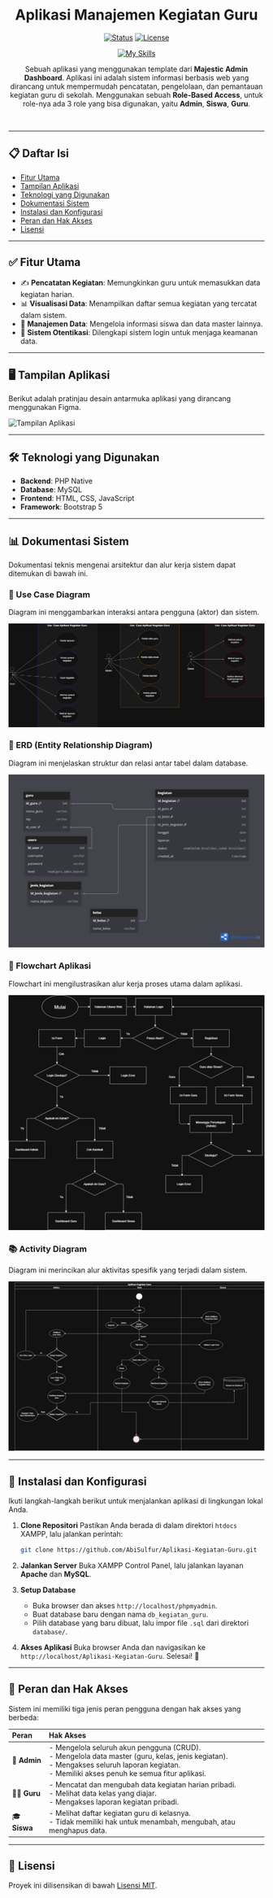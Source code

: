 ﻿<div align="center">

# Aplikasi Manajemen Kegiatan Guru

[![Status](https://img.shields.io/badge/status-developing-blue.svg)]()
[![License](https://img.shields.io/badge/license-MIT-green.svg)]()

[![My Skills](https://skillicons.dev/icons?i=,figma,mysql,php)](https://skillicons.dev)

Sebuah aplikasi yang menggunakan template dari **Majestic Admin Dashboard**. Aplikasi ini adalah sistem informasi berbasis web yang dirancang untuk mempermudah pencatatan, pengelolaan, dan pemantauan kegiatan guru di sekolah. Menggunakan sebuah **Role-Based Access**, untuk role-nya ada 3 role yang bisa digunakan, yaitu **Admin**, **Siswa**, **Guru**.

﻿</div>

---

## 📋 Daftar Isi

- [Fitur Utama](#-fitur-utama)
- [Tampilan Aplikasi](#-tampilan-aplikasi)
- [Teknologi yang Digunakan](#-teknologi-yang-digunakan)
- [Dokumentasi Sistem](#-dokumentasi-sistem)
- [Instalasi dan Konfigurasi](#-instalasi-dan-konfigurasi)
- [Peran dan Hak Akses](#-peran-dan-hak-akses)
- [Lisensi](#-lisensi)

---

## ✅ Fitur Utama

- ✍️ **Pencatatan Kegiatan**: Memungkinkan guru untuk memasukkan data kegiatan harian.
- 📊 **Visualisasi Data**: Menampilkan daftar semua kegiatan yang tercatat dalam sistem.
- 👥 **Manajemen Data**: Mengelola informasi siswa dan data master lainnya.
- 🔐 **Sistem Otentikasi**: Dilengkapi sistem login untuk menjaga keamanan data.

---

## 🖥️ Tampilan Aplikasi

Berikut adalah pratinjau desain antarmuka aplikasi yang dirancang menggunakan Figma.

![Tampilan Aplikasi]((https://www.figma.com/design/kKEC6aooGApoq2rJ27Ck7B/App-Kegiatan-Guru?node-id=0-1&t=aJGjsBzEgKevE8sT-1))

---

## 🛠️ Teknologi yang Digunakan

- **Backend**: PHP Native
- **Database**: MySQL
- **Frontend**: HTML, CSS, JavaScript
- **Framework**: Bootstrap 5

---

## 📊 Dokumentasi Sistem

Dokumentasi teknis mengenai arsitektur dan alur kerja sistem dapat ditemukan di bawah ini.

### 📕 Use Case Diagram
Diagram ini menggambarkan interaksi antara pengguna (aktor) dan sistem.

![Use-Case](Use_Case_Aplikasi_Guru.drawio.png)

### 📐 ERD (Entity Relationship Diagram)
Diagram ini menjelaskan struktur dan relasi antar tabel dalam database.

![ERD](Basis_Data_App_Kegiatan_Guru.png)

### 🔁 Flowchart Aplikasi
Flowchart ini mengilustrasikan alur kerja proses utama dalam aplikasi.

![Flowchart](Flowchart_Aplikasi_Guru.drawio.png)

### 📚 Activity Diagram
Diagram ini merincikan alur aktivitas spesifik yang terjadi dalam sistem.

![Activity](Activity_Diagram_Aplikasi_Guru.drawio.png)

---

## 🚀 Instalasi dan Konfigurasi

Ikuti langkah-langkah berikut untuk menjalankan aplikasi di lingkungan lokal Anda.

1.  **Clone Repositori**
    Pastikan Anda berada di dalam direktori `htdocs` XAMPP, lalu jalankan perintah:
    ```bash
    git clone https://github.com/AbiSulfur/Aplikasi-Kegiatan-Guru.git
    ```

2.  **Jalankan Server**
    Buka XAMPP Control Panel, lalu jalankan layanan **Apache** dan **MySQL**.

3.  **Setup Database**
    - Buka browser dan akses `http://localhost/phpmyadmin`.
    - Buat database baru dengan nama `db_kegiatan_guru`.
    - Pilih database yang baru dibuat, lalu impor file `.sql` dari direktori `database/`.

4.  **Akses Aplikasi**
    Buka browser Anda dan navigasikan ke `http://localhost/Aplikasi-Kegiatan-Guru`. Selesai! 🎉

---

## 🔐 Peran dan Hak Akses

Sistem ini memiliki tiga jenis peran pengguna dengan hak akses yang berbeda:

| Peran | Hak Akses |
| :--- | :--- |
| 👑 **Admin** | - Mengelola seluruh akun pengguna (CRUD).<br>- Mengelola data master (guru, kelas, jenis kegiatan).<br>- Mengakses seluruh laporan kegiatan.<br>- Memiliki akses penuh ke semua fitur aplikasi. |
| 👨‍🏫 **Guru** | - Mencatat dan mengubah data kegiatan harian pribadi.<br>- Melihat data kelas yang diajar.<br>- Mengakses laporan kegiatan pribadi. |
| 🎓 **Siswa** | - Melihat daftar kegiatan guru di kelasnya.<br>- Tidak memiliki hak untuk menambah, mengubah, atau menghapus data. |

---

## 📜 Lisensi

Proyek ini dilisensikan di bawah [Lisensi MIT](LICENSE).
